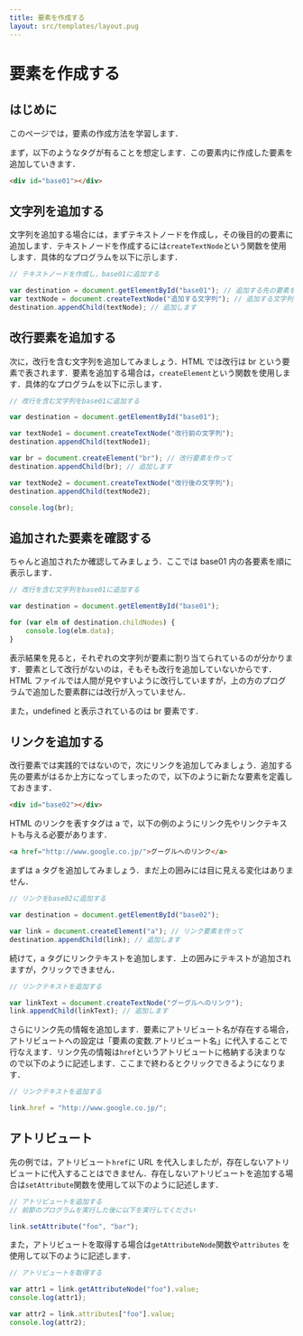 ```yaml
---
title: 要素を作成する
layout: src/templates/layout.pug
---
```


# 要素を作成する

## はじめに

このページでは，要素の作成方法を学習します．

まず，以下のようなタグが有ることを想定します．この要素内に作成した要素を追加していきます．

```html hl
<div id="base01"></div>
```

<div id="base01" class="group01"></div>

## 文字列を追加する

文字列を追加する場合には，まずテキストノードを作成し，その後目的の要素に追加します．テキストノードを作成するには`createTextNode`という関数を使用します．具体的なプログラムを以下に示します．

```javascript runnable editable
// テキストノードを作成し，base01に追加する

var destination = document.getElementById("base01"); // 追加する先の要素を取得
var textNode = document.createTextNode("追加する文字列"); // 追加する文字列
destination.appendChild(textNode); // 追加します
```

## 改行要素を追加する

次に，改行を含む文字列を追加してみましょう．HTML では改行は br という要素で表されます．要素を追加する場合は，`createElement`という関数を使用します．具体的なプログラムを以下に示します．

```javascript runnable editable console
// 改行を含む文字列をbase01に追加する

var destination = document.getElementById("base01");

var textNode1 = document.createTextNode("改行前の文字列");
destination.appendChild(textNode1);

var br = document.createElement("br"); // 改行要素を作って
destination.appendChild(br); // 追加します

var textNode2 = document.createTextNode("改行後の文字列");
destination.appendChild(textNode2);

console.log(br);
```

## 追加された要素を確認する

ちゃんと追加されたか確認してみましょう．ここでは base01 内の各要素を順に表示します．

```javascript runnable editable console
// 改行を含む文字列をbase01に追加する

var destination = document.getElementById("base01");

for (var elm of destination.childNodes) {
    console.log(elm.data);
}
```

表示結果を見ると，それぞれの文字列が要素に割り当てられているのが分かります．要素として改行がないのは，そもそも改行を追加していないからです．HTML ファイルでは人間が見やすいように改行していますが，上の方のプログラムで追加した要素群には改行が入っていません．

また，undefined と表示されているのは br 要素です．

## リンクを追加する

改行要素では実践的ではないので，次にリンクを追加してみましょう．追加する先の要素がはるか上方になってしまったので，以下のように新たな要素を定義しておきます．

```html hl
<div id="base02"></div>
```

<div id="base02" class="group01"></div>

HTML のリンクを表すタグは a で，以下の例のようにリンク先やリンクテキストも与える必要があります．

```html hl
<a href="http://www.google.co.jp/">グーグルへのリンク</a>
```

まずは a タグを追加してみましょう．まだ上の囲みには目に見える変化はありません．

```javascript runnable editable
// リンクをbase02に追加する

var destination = document.getElementById("base02");

var link = document.createElement("a"); // リンク要素を作って
destination.appendChild(link); // 追加します
```

続けて，a タグにリンクテキストを追加します．上の囲みにテキストが追加されますが，クリックできません．

```javascript runnable editable
// リンクテキストを追加する

var linkText = document.createTextNode("グーグルへのリンク");
link.appendChild(linkText); // 追加します
```

さらにリンク先の情報を追加します．要素にアトリビュート名が存在する場合，アトリビュートへの設定は「要素の変数.アトリビュート名」に代入することで行なえます．リンク先の情報は`href`というアトリビュートに格納する決まりなので以下のように記述します．ここまで終わるとクリックできるようになります．

```javascript runnable editable
// リンクテキストを追加する

link.href = "http://www.google.co.jp/";
```

## アトリビュート

先の例では，アトリビュート`href`に URL を代入しましたが，存在しないアトリビュートに代入することはできません．存在しないアトリビュートを追加する場合は`setAttribute`関数を使用して以下のように記述します．

```javascript runnable editable
// アトリビュートを追加する
// 前節のプログラムを実行した後に以下を実行してください

link.setAttribute("foo", "bar");
```

また，アトリビュートを取得する場合は`getAttributeNode`関数や`attributes` を使用して以下のように記述します．

```javascript runnable editable console
// アトリビュートを取得する

var attr1 = link.getAttributeNode("foo").value;
console.log(attr1);

var attr2 = link.attributes["foo"].value;
console.log(attr2);
```
